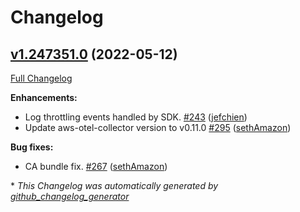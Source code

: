 # Changelog

## [v1.247351.0](https://github.com/aws/amazon-cloudwatch-agent/tree/v1.247351.0) (2022-05-12)

[Full Changelog](https://github.com/aws/amazon-cloudwatch-agent/compare/v1.247348.0...v1.247349.0)

**Enhancements:**
* Log throttling events handled by SDK. [\#243](https://github.com/aws/amazon-cloudwatch-agent/pull/243) ([jefchien](https://github.com/jefchien))
* Update aws-otel-collector version to v0.11.0 [\#295](https://github.com/aws/amazon-cloudwatch-agent/pull/295) ([sethAmazon](https://github.com/sethAmazon))

**Bug fixes:**
* CA bundle fix. [\#267](https://github.com/aws/amazon-cloudwatch-agent/pull/267) ([sethAmazon](https://github.com/sethAmazon))

\* *This Changelog was automatically generated by [github_changelog_generator](https://github.com/github-changelog-generator/github-changelog-generator)*
